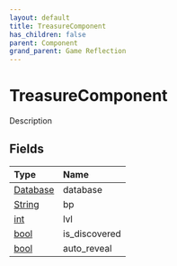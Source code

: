 ```yaml
---
layout: default
title: TreasureComponent
has_children: false
parent: Component
grand_parent: Game Reflection
---
```

# TreasureComponent
Description 

## Fields

| Type | Name |
|:----------|:--------------|
| [Database](/riftbreaker-wiki/docs/game-reflection/components/database/) | database |
| [String](/riftbreaker-wiki/docs/game-reflection/components/string/) | bp |
| [int](/riftbreaker-wiki/docs/game-reflection/enums/int/) | lvl |
| [bool](/riftbreaker-wiki/docs/game-reflection/components/bool/) | is_discovered |
| [bool](/riftbreaker-wiki/docs/game-reflection/components/bool/) | auto_reveal |

